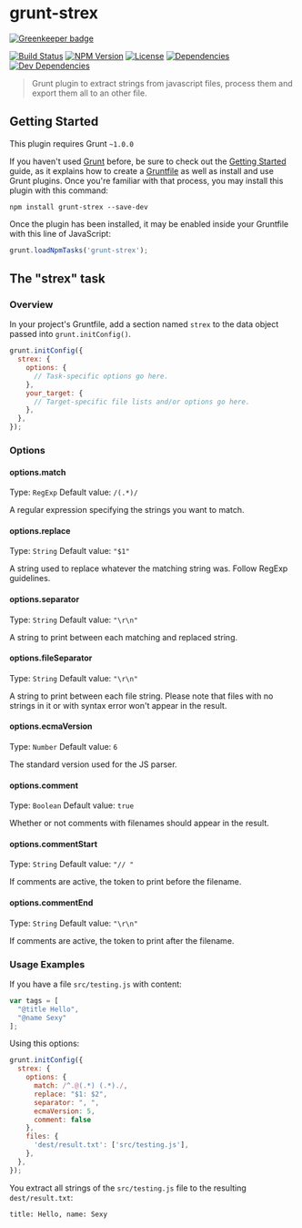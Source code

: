 # grunt-strex

[![Greenkeeper badge](https://badges.greenkeeper.io/wanadev/grunt-strex.svg)](https://greenkeeper.io/)

[![Build Status](https://travis-ci.org/wanadev/grunt-strex.svg?branch=master)](https://travis-ci.org/wanadev/grunt-strex)
[![NPM Version](http://img.shields.io/npm/v/grunt-strex.svg?style=flat)](https://www.npmjs.com/package/grunt-strex)
[![License](http://img.shields.io/npm/l/grunt-strex.svg?style=flat)](https://github.com/wanadev/grunt-strex/blob/master/LICENSE)
[![Dependencies](https://img.shields.io/david/wanadev/grunt-strex.svg?maxAge=2592000)]()
[![Dev Dependencies](https://img.shields.io/david/dev/wanadev/grunt-strex.svg?maxAge=2592000)]()

> Grunt plugin to extract strings from javascript files, process them and export them all to an other file.

## Getting Started
This plugin requires Grunt `~1.0.0`

If you haven't used [Grunt](http://gruntjs.com/) before, be sure to check out the [Getting Started](http://gruntjs.com/getting-started) guide, as it explains how to create a [Gruntfile](http://gruntjs.com/sample-gruntfile) as well as install and use Grunt plugins. Once you're familiar with that process, you may install this plugin with this command:

```shell
npm install grunt-strex --save-dev
```

Once the plugin has been installed, it may be enabled inside your Gruntfile with this line of JavaScript:

```js
grunt.loadNpmTasks('grunt-strex');
```

## The "strex" task

### Overview
In your project's Gruntfile, add a section named `strex` to the data object passed into `grunt.initConfig()`.

```js
grunt.initConfig({
  strex: {
    options: {
      // Task-specific options go here.
    },
    your_target: {
      // Target-specific file lists and/or options go here.
    },
  },
});
```

### Options

#### options.match
Type: `RegExp`
Default value: `/(.*)/`

A regular expression specifying the strings you want to match.

#### options.replace
Type: `String`
Default value: `"$1"`

A string used to replace whatever the matching string was. Follow RegExp guidelines.

#### options.separator
Type: `String`
Default value: `"\r\n"`

A string to print between each matching and replaced string.

#### options.fileSeparator
Type: `String`
Default value: `"\r\n"`

A string to print between each file string. Please note that files with no strings in it or with syntax error won't appear in the result.

#### options.ecmaVersion
Type: `Number`
Default value: `6`

The standard version used for the JS parser.

#### options.comment
Type: `Boolean`
Default value: `true`

Whether or not comments with filenames should appear in the result.

#### options.commentStart
Type: `String`
Default value: `"// "`

If comments are active, the token to print before the filename.

#### options.commentEnd
Type: `String`
Default value: `"\r\n"`

If comments are active, the token to print after the filename.

### Usage Examples

If you have a file `src/testing.js` with content:
```js 
var tags = [
  "@title Hello",
  "@name Sexy"
];
```

Using this options:
```js
grunt.initConfig({
  strex: {
    options: {
      match: /^.@(.*) (.*)./,
      replace: "$1: $2",
      separator: ", ",
      ecmaVersion: 5,
      comment: false
    },
    files: {
      'dest/result.txt': ['src/testing.js'],
    },
  },
});
```

You extract all strings of the `src/testing.js` file to the resulting `dest/result.txt`:
```
title: Hello, name: Sexy
```

